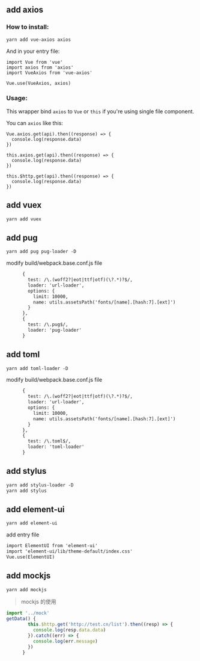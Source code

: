 ## add axios
### How to install:
```xml
yarn add vue-axios axios
```
And in your entry file:
```
import Vue from 'vue'
import axios from 'axios'
import VueAxios from 'vue-axios'

Vue.use(VueAxios, axios)
```

### Usage:
This wrapper bind `axios` to `Vue` or `this` if you're using single file component.

You can `axios` like this:
```
Vue.axios.get(api).then((response) => {
  console.log(response.data)
})

this.axios.get(api).then((response) => {
  console.log(response.data)
})

this.$http.get(api).then((response) => {
  console.log(response.data)
})
```

## add vuex
```xml
yarn add vuex
```
## add pug
```xml
yarn add pug pug-loader -D
```

modify build/webpack.base.conf.js file
```xml
      {
        test: /\.(woff2?|eot|ttf|otf)(\?.*)?$/,
        loader: 'url-loader',
        options: {
          limit: 10000,
          name: utils.assetsPath('fonts/[name].[hash:7].[ext]')
        }
      },
      {
        test: /\.pug$/,
        loader: 'pug-loader'
      }
```

## add toml
```xml
yarn add toml-loader -D
```
modify build/webpack.base.conf.js file
```xml
      {
        test: /\.(woff2?|eot|ttf|otf)(\?.*)?$/,
        loader: 'url-loader',
        options: {
          limit: 10000,
          name: utils.assetsPath('fonts/[name].[hash:7].[ext]')
        }
      },
      {
        test: /\.toml$/,
        loader: 'toml-loader'
      }
```

## add stylus
```xml
yarn add stylus-loader -D
yarn add stylus
```

## add element-ui
```xml
yarn add element-ui
```

add entry file
```xml
import ElementUI from 'element-ui'
import 'element-ui/lib/theme-default/index.css'
Vue.use(ElementUI)
```

## add mockjs
```xml
yarn add mockjs
```

> mockjs 的使用

```javascript
import '../mock'
getData() {
        this.$http.get('http://test.cn/list').then((resp) => {
          console.log(resp.data.data)
        }).catch((err) => {
          console.log(err.message)
        })
      }
```
